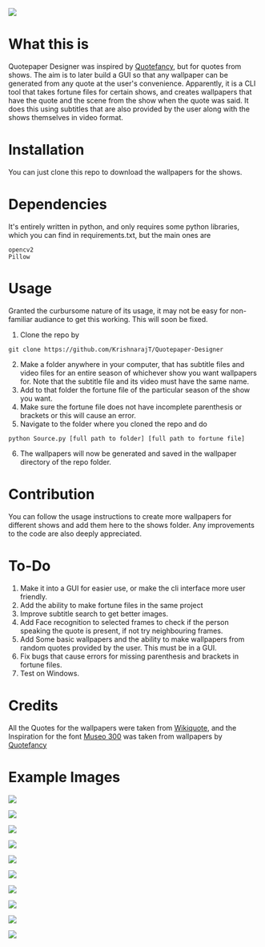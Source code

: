 ![](https://github.com/KrishnarajT/Quotepaper-Designer/blob/master/Title%20Card.png)
# What this is
Quotepaper Designer was inspired by [Quotefancy](https://quotefancy.com/), but for quotes from shows. The aim is to later build a GUI so that any wallpaper can be generated from any quote at the user's convenience. Apparently, it is a CLI tool that takes fortune files for certain shows, and creates wallpapers that have the quote and the scene from the show when the quote was said. It does this using subtitles that are also provided by the user along with the shows themselves in video format. 


# Installation
You can just clone this repo to download the wallpapers for the shows. 

# Dependencies
It's entirely written in python, and only requires some python libraries, which you can find in requirements.txt, but the main ones are
```
opencv2 
Pillow
```

# Usage
Granted the curbursome nature of its usage, it may not be easy for non-familiar audiance to get this working. This will soon be fixed. 

1. Clone the repo by
```
git clone https://github.com/KrishnarajT/Quotepaper-Designer
``` 
2. Make a folder anywhere in your computer, that has subtitle files and video files for an entire season of whichever show you want wallpapers for. Note that the subtitle file and its video must have the same name. 
3. Add to that folder the fortune file of the particular season of the show you want.
4. Make sure the fortune file does not have incomplete parenthesis or brackets or this will cause an error.
5. Navigate to the folder where you cloned the repo and do
```
python Source.py [full path to folder] [full path to fortune file]
```
6. The wallpapers will now be generated and saved in the wallpaper directory of the repo folder. 




# Contribution
You can follow the usage instructions to create more wallpapers for different shows and add them here to the shows folder. Any improvements to the code are also deeply appreciated. 

# To-Do
1. Make it into a GUI for easier use, or make the cli interface more user friendly.
2. Add the ability to make fortune files in the same project
3. Improve subtitle search to get better images. 
4. Add Face recognition to selected frames to check if the person speaking the quote is present, if not try neighbouring frames. 
5. Add Some basic wallpapers and the ability to make wallpapers from random quotes provided by the user. This must be in a GUI.
6. Fix bugs that cause errors for missing parenthesis and brackets in fortune files.
7. Test on Windows. 

# Credits

All the Quotes for the wallpapers were taken from 
[Wikiquote](https://en.wikiquote.org/wiki/Main_Page), and the 
Inspiration for the font [Museo 300](https://fonts.adobe.com/fonts/museo) was taken from wallpapers by
[Quotefancy](https://quotefancy.com/)

# Example Images
![](https://github.com/KrishnarajT/Quotepaper-Designer/blob/master/Shows/The%20Mentalist/s02%20-%2047.jpg)

![](https://github.com/KrishnarajT/Quotepaper-Designer/blob/master/Shows/Friends/Friends%20-%2014.jpg)

![](https://github.com/KrishnarajT/Quotepaper-Designer/blob/master/Shows/The%20Office/Season.2%20-%2031.jpg)

![](https://github.com/KrishnarajT/Quotepaper-Designer/blob/master/Shows/The%20Office/Season.7%20-%205.jpg)

![](https://github.com/KrishnarajT/Quotepaper-Designer/blob/master/Shows/The%20Mentalist/s04%20-%2026.jpg)

![](https://github.com/KrishnarajT/Quotepaper-Designer/blob/master/Shows/The%20Big%20Bang%20Theory/The%20Big%20Bang%20Theory%20Season%202%20-%203.jpg)

![](https://github.com/KrishnarajT/Quotepaper-Designer/blob/master/Shows/The%20Big%20Bang%20Theory/The%20Big%20Bang%20Theory%20Season%205%20-%2024.jpg)

![](https://github.com/KrishnarajT/Quotepaper-Designer/blob/master/Shows/The%20Mentalist/s05%20-%2028.jpg)

![](https://github.com/KrishnarajT/Quotepaper-Designer/blob/master/Shows/The%20Office/Season.5%20-%201.jpg)

![](https://github.com/KrishnarajT/Quotepaper-Designer/blob/master/Shows/The%20Mentalist/s02%20-%2066.jpg)
